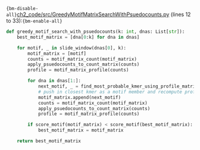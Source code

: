 `{bm-disable-all}`[ch2_code/src/GreedyMotifMatrixSearchWithPsuedocounts.py](ch2_code/src/GreedyMotifMatrixSearchWithPsuedocounts.py) (lines 12 to 33):`{bm-enable-all}`

```python
def greedy_motif_search_with_psuedocounts(k: int, dnas: List[str]):
    best_motif_matrix = [dna[0:k] for dna in dnas]

    for motif, _ in slide_window(dnas[0], k):
        motif_matrix = [motif]
        counts = motif_matrix_count(motif_matrix)
        apply_psuedocounts_to_count_matrix(counts)
        profile = motif_matrix_profile(counts)

        for dna in dnas[1:]:
            next_motif, _ = find_most_probable_kmer_using_profile_matrix(profile, dna)
            # push in closest kmer as a motif member and recompute profile for the next iteration
            motif_matrix.append(next_motif)
            counts = motif_matrix_count(motif_matrix)
            apply_psuedocounts_to_count_matrix(counts)
            profile = motif_matrix_profile(counts)

        if score_motif(motif_matrix) < score_motif(best_motif_matrix):
            best_motif_matrix = motif_matrix

    return best_motif_matrix
```